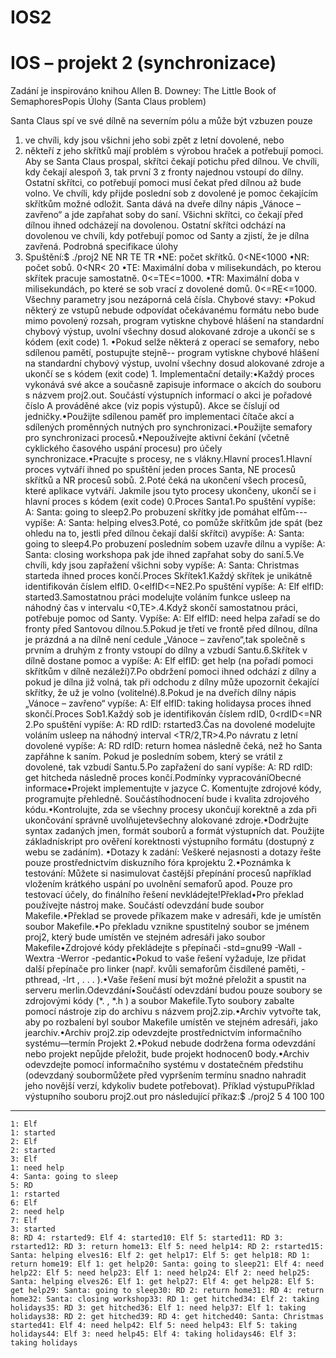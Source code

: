# IOS2
 
# IOS – projekt 2 (synchronizace)
Zadání je inspirováno knihou Allen B. Downey: The Little Book of SemaphoresPopis Úlohy (Santa Claus problem)

Santa Claus spí ve své dílně na severním pólu a může být vzbuzen pouze 
1. ve chvíli, kdy jsou všichni jeho sobi zpět z letní dovolené, nebo
2. někteří z jeho skřítků mají problém s výrobou hraček a potřebují pomoci. Aby se Santa Claus prospal, skřítci čekají potichu před dílnou. Ve chvíli, kdy čekají alespoň 3, tak první 3 z fronty najednou vstoupí do dílny. Ostatní skřítci, co potřebují pomoci musí čekat před dílnou až bude volno. Ve chvíli, kdy přijde poslední sob z dovolené je pomoc čekajícím skřítkům možné odložit. Santa dává na dveře dílny nápis „Vánoce – zavřeno“ a jde zapřahat soby do saní. Všichni skřítci, co čekají před dílnou ihned odcházejí na dovolenou. Ostatní skřítci odchází na dovolenou ve chvíli, kdy potřebují pomoc od Santy a zjistí, že je dílna zavřená. Podrobná specifikace úlohy
3. Spuštění:$ ./proj2 NE NR TE TR
•NE: počet skřítků. 0<NE<1000
•NR: počet sobů. 0<NR< 20
•TE: Maximální doba v milisekundách, po kterou skřítek pracuje samostatně. 0<=TE<=1000.
•TR: Maximální doba v milisekundách, po které se sob vrací z dovolené domů. 0<=RE<=1000.
Všechny parametry jsou nezáporná celá čísla. Chybové stavy:
•Pokud některý ze vstupů nebude odpovídat očekávanému formátu nebo bude mimo povolený rozsah, program vytiskne chybové hlášení na standardní chybový výstup, uvolní všechny dosud alokované zdroje a ukončí se s kódem (exit code) 1.
•Pokud selže některá z operací se semafory, nebo sdílenou pamětí, postupujte stejně-- program vytiskne chybové hlášení na standardní chybový výstup, uvolní všechny dosud alokované zdroje a ukončí se s kódem (exit code) 1.
Implementační detaily:•Každý proces vykonává své akce a současně zapisuje informace o akcích do souboru s názvem proj2.out. Součástí výstupních informací o akci je pořadové číslo A prováděné akce (viz popis výstupů). Akce se číslují od jedničky.•Použijte sdílenou paměť pro implementaci čítače akcí a sdílených proměnných nutných pro synchronizaci.•Použijte semafory pro synchronizaci procesů.•Nepoužívejte aktivní čekání (včetně cyklického časového uspání procesu) pro účely synchronizace.•Pracujte s procesy, ne s vlákny.Hlavní proces1.Hlavní proces vytváří ihned po spuštění jeden proces Santa, NE procesů skřítků a NR procesů sobů. 2.Poté čeká na ukončení všech procesů, které aplikace vytváří. Jakmile jsou tyto procesy ukončeny, ukončí se i hlavní proces s kódem (exit code) 0.Proces Santa1.Po spuštění vypíše:  A: Santa: going to sleep2.Po probuzení skřítky jde pomáhat elfům---vypíše: A: Santa: helping elves3.Poté, co pomůže skřítkům jde spát (bez ohledu na to, jestli před dílnou čekají další skřítci) avypíše: A: Santa: going to sleep4.Po probuzení posledním sobem uzavře dílnu a vypíše: A: Santa: closing workshopa pak jde ihned zapřahat soby do saní.5.Ve chvíli, kdy jsou zapřažení všichni soby vypíše: A: Santa: Christmas starteda ihned proces končí.Proces Skřítek1.Každý skřítek je unikátně identifikován číslem elfID. 0<elfID<=NE2.Po spuštění vypíše: A: Elf elfID: started3.Samostatnou práci modelujte voláním funkce usleep na náhodný čas v intervalu <0,TE>.4.Když skončí samostatnou práci, potřebuje pomoc od Santy. Vypíše: A: Elf elfID: need helpa zařadí se do fronty před Santovou dílnou.5.Pokud je třetí ve frontě před dílnou, dílna je prázdná a na dílně není cedule „Vánoce – zavřeno“,tak společně s prvním a druhým z fronty vstoupí do dílny a vzbudí Santu.6.Skřítek v dílně dostane pomoc a vypíše: A: Elf elfID: get help  (na pořadí pomoci skřítkům v dílně nezáleží)7.Po obdržení pomoci ihned odchází z dílny a pokud je dílna již volná, tak při odchodu z dílny může upozornit čekající skřítky, že už je volno (volitelné).8.Pokud je na dveřích dílny nápis „Vánoce – zavřeno“ vypíše: A: Elf elfID: taking holidaysa proces ihned skončí.Proces Sob1.Každý sob je identifikován číslem rdID, 0<rdID<=NR
2.Po spuštění vypíše: A: RD rdID: rstarted3.Čas na dovolené modelujte voláním usleep na náhodný interval <TR/2,TR>4.Po návratu z letní dovolené vypíše: A: RD rdID: return homea následně čeká, než ho Santa zapřáhne k saním. Pokud je posledním sobem, který se vrátil z dovolené, tak vzbudí Santu.5.Po zapřažení do saní vypíše: A: RD rdID: get hitcheda následně proces končí.Podmínky vypracováníObecné informace•Projekt implementujte v jazyce C. Komentujte zdrojové kódy, programujte přehledně. Součástíhodnocení bude i kvalita zdrojového kódu.•Kontrolujte, zda se všechny procesy ukončují korektně a zda při ukončování správně uvolňujetevšechny alokované zdroje.•Dodržujte syntax zadaných jmen, formát souborů a formát výstupních dat. Použijte základnískript pro ověření korektnosti výstupního formátu (dostupný z webu se zadáním). •Dotazy k zadání: Veškeré nejasnosti a dotazy řešte pouze prostřednictvím diskuzního fóra kprojektu 2.•Poznámka k testování: Můžete si nasimulovat častější přepínání procesů například vložením krátkého uspání po uvolnění semaforů apod. Pouze pro testovací účely, do finálního řešení nevkládejte!Překlad•Pro překlad používejte nástroj make. Součástí odevzdání bude soubor Makefile.•Překlad se provede příkazem make v adresáři, kde je umístěn soubor Makefile.•Po překladu vznikne spustitelný soubor se jménem proj2, který bude umístěn ve stejném adresáři jako soubor Makefile•Zdrojové kódy překládejte s přepínači -std=gnu99 -Wall -Wextra -Werror -pedantic•Pokud to vaše řešení vyžaduje, lze přidat další přepínače pro linker (např. kvůli semaforům čisdílené paměti, -pthread, -lrt , . . . ).•Vaše řešení musí být možné přeložit a spustit na serveru merlin.Odevzdání•Součástí odevzdání budou pouze soubory se zdrojovými kódy (*. , *.h ) a soubor Makefile.Tyto soubory zabalte pomocí nástroje zip do archivu s názvem proj2.zip.•Archiv vytvořte tak, aby po rozbalení byl soubor Makefile umístěn ve stejném adresáři, jako jearchiv.•Archiv proj2.zip odevzdejte prostřednictvím informačního systému—termín Projekt 2.•Pokud nebude dodržena forma odevzdání nebo projekt nepůjde přeložit, bude projekt hodnocen0 body.•Archiv odevzdejte pomocí informačního systému v dostatečném předstihu (odevzdaný soubormůžete před vypršením termínu snadno nahradit jeho novější verzí, kdykoliv budete potřebovat).
Příklad výstupuPříklad výstupního souboru proj2.out pro následující příkaz:$ ./proj2 5 4 100 100
-----------------------------
```
1: Elf 
1: started
2: Elf 
2: started
3: Elf 
1: need help
4: Santa: going to sleep
5: RD 
1: rstarted
6: Elf 
2: need help
7: Elf 
3: started
8: RD 4: rstarted9: Elf 4: started10: Elf 5: started11: RD 3: rstarted12: RD 3: return home13: Elf 5: need help14: RD 2: rstarted15: Santa: helping elves16: Elf 2: get help17: Elf 5: get help18: RD 1: return home19: Elf 1: get help20: Santa: going to sleep21: Elf 4: need help22: Elf 5: need help23: Elf 1: need help24: Elf 2: need help25: Santa: helping elves26: Elf 1: get help27: Elf 4: get help28: Elf 5: get help29: Santa: going to sleep30: RD 2: return home31: RD 4: return home32: Santa: closing workshop33: RD 1: get hitched34: Elf 2: taking holidays35: RD 3: get hitched36: Elf 1: need help37: Elf 1: taking holidays38: RD 2: get hitched39: RD 4: get hitched40: Santa: Christmas started41: Elf 4: need help42: Elf 5: need help43: Elf 5: taking holidays44: Elf 3: need help45: Elf 4: taking holidays46: Elf 3: taking holidays
```
